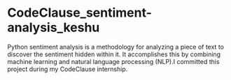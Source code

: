# CodeClause_sentiment-analysis_keshu
Python sentiment analysis is a methodology for analyzing a piece of text to discover the sentiment hidden within it. It accomplishes this by combining machine learning and natural language processing (NLP).I committed this project during my CodeClause internship.
